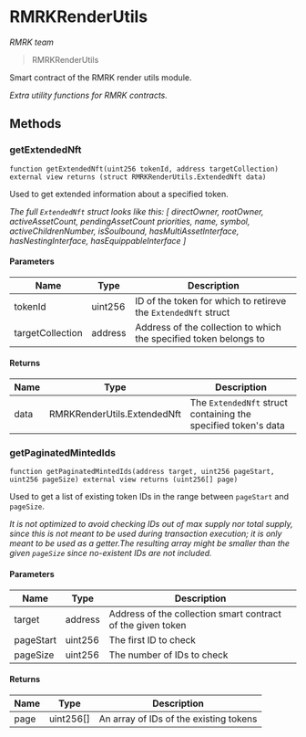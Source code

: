 # RMRKRenderUtils

*RMRK team*

> RMRKRenderUtils

Smart contract of the RMRK render utils module.

*Extra utility functions for RMRK contracts.*

## Methods

### getExtendedNft

```solidity
function getExtendedNft(uint256 tokenId, address targetCollection) external view returns (struct RMRKRenderUtils.ExtendedNft data)
```

Used to get extended information about a specified token.

*The full `ExtendedNft` struct looks like this:  [      directOwner,      rootOwner,      activeAssetCount,      pendingAssetCount      priorities,      name,      symbol,      activeChildrenNumber,      isSoulbound,      hasMultiAssetInterface,      hasNestingInterface,      hasEquippableInterface  ]*

#### Parameters

| Name | Type | Description |
|---|---|---|
| tokenId | uint256 | ID of the token for which to retireve the `ExtendedNft` struct |
| targetCollection | address | Address of the collection to which the specified token belongs to |

#### Returns

| Name | Type | Description |
|---|---|---|
| data | RMRKRenderUtils.ExtendedNft | The `ExtendedNft` struct containing the specified token&#39;s data |

### getPaginatedMintedIds

```solidity
function getPaginatedMintedIds(address target, uint256 pageStart, uint256 pageSize) external view returns (uint256[] page)
```

Used to get a list of existing token IDs in the range between `pageStart` and `pageSize`.

*It is not optimized to avoid checking IDs out of max supply nor total supply, since this is not meant to be used during transaction execution; it is only meant to be used as a getter.The resulting array might be smaller than the given `pageSize` since no-existent IDs are not included.*

#### Parameters

| Name | Type | Description |
|---|---|---|
| target | address | Address of the collection smart contract of the given token |
| pageStart | uint256 | The first ID to check |
| pageSize | uint256 | The number of IDs to check |

#### Returns

| Name | Type | Description |
|---|---|---|
| page | uint256[] | An array of IDs of the existing tokens |




